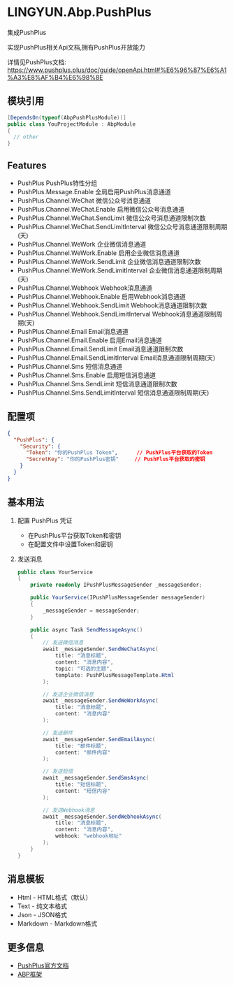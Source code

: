 # LINGYUN.Abp.PushPlus

集成PushPlus  

实现PushPlus相关Api文档,拥有PushPlus开放能力  

详情见PushPlus文档: https://www.pushplus.plus/doc/guide/openApi.html#%E6%96%87%E6%A1%A3%E8%AF%B4%E6%98%8E  

## 模块引用

```csharp
[DependsOn(typeof(AbpPushPlusModule))]
public class YouProjectModule : AbpModule
{
  // other
}
```

## Features

* PushPlus										PushPlus特性分组  
* PushPlus.Message.Enable						全局启用PushPlus消息通道  
* PushPlus.Channel.WeChat						微信公众号消息通道	
* PushPlus.Channel.WeChat.Enable				启用微信公众号消息通道	
* PushPlus.Channel.WeChat.SendLimit				微信公众号消息通道限制次数	
* PushPlus.Channel.WeChat.SendLimitInterval		微信公众号消息通道限制周期(天)	
* PushPlus.Channel.WeWork						企业微信消息通道	
* PushPlus.Channel.WeWork.Enable				启用企业微信消息通道	
* PushPlus.Channel.WeWork.SendLimit				企业微信消息通道限制次数	
* PushPlus.Channel.WeWork.SendLimitInterval		企业微信消息通道限制周期(天)	
* PushPlus.Channel.Webhook						Webhook消息通道	
* PushPlus.Channel.Webhook.Enable				启用Webhook消息通道	
* PushPlus.Channel.Webhook.SendLimit			Webhook消息通道限制次数	
* PushPlus.Channel.Webhook.SendLimitInterval	Webhook消息通道限制周期(天)	
* PushPlus.Channel.Email						Email消息通道	
* PushPlus.Channel.Email.Enable					启用Email消息通道	
* PushPlus.Channel.Email.SendLimit				Email消息通道限制次数	
* PushPlus.Channel.Email.SendLimitInterval		Email消息通道限制周期(天)	
* PushPlus.Channel.Sms							短信消息通道	
* PushPlus.Channel.Sms.Enable					启用短信消息通道	
* PushPlus.Channel.Sms.SendLimit				短信消息通道限制次数	
* PushPlus.Channel.Sms.SendLimitInterval		短信消息通道限制周期(天)	

## 配置项

```json
{
  "PushPlus": {
    "Security": {
      "Token": "你的PushPlus Token",      // PushPlus平台获取的Token
      "SecretKey": "你的PushPlus密钥"     // PushPlus平台获取的密钥
    }
  }
}
```

## 基本用法

1. 配置 PushPlus 凭证
   * 在PushPlus平台获取Token和密钥
   * 在配置文件中设置Token和密钥

2. 发送消息
   ```csharp
   public class YourService
   {
       private readonly IPushPlusMessageSender _messageSender;

       public YourService(IPushPlusMessageSender messageSender)
       {
           _messageSender = messageSender;
       }

       public async Task SendMessageAsync()
       {
           // 发送微信消息
           await _messageSender.SendWeChatAsync(
               title: "消息标题",
               content: "消息内容",
               topic: "可选的主题",
               template: PushPlusMessageTemplate.Html
           );

           // 发送企业微信消息
           await _messageSender.SendWeWorkAsync(
               title: "消息标题",
               content: "消息内容"
           );

           // 发送邮件
           await _messageSender.SendEmailAsync(
               title: "邮件标题",
               content: "邮件内容"
           );

           // 发送短信
           await _messageSender.SendSmsAsync(
               title: "短信标题",
               content: "短信内容"
           );

           // 发送Webhook消息
           await _messageSender.SendWebhookAsync(
               title: "消息标题",
               content: "消息内容",
               webhook: "webhook地址"
           );
       }
   }
   ```

## 消息模板

* Html - HTML格式（默认）
* Text - 纯文本格式
* Json - JSON格式
* Markdown - Markdown格式

## 更多信息

* [PushPlus官方文档](https://www.pushplus.plus/doc/guide/openApi.html)
* [ABP框架](https://abp.io/)
